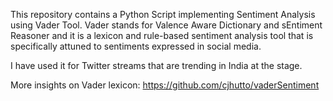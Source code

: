 This repository contains a Python Script implementing Sentiment Analysis using Vader Tool. Vader stands for Valence Aware Dictionary and sEntiment Reasoner and it is a lexicon and rule-based sentiment analysis tool that is specifically attuned to sentiments expressed in social media.

I have used it for Twitter streams that are trending in India at the stage.

More insights on Vader lexicon: https://github.com/cjhutto/vaderSentiment


